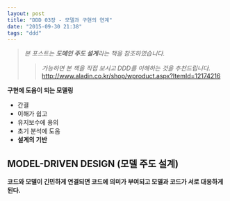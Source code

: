```yaml
---
layout: post
title: "DDD 03장 - 모델과 구현의 연계"
date: "2015-09-30 21:38"
tags: "ddd"
---
```


> _본 포스트는 **도메인 주도 설계**라는 책을 참조하였습니다._
>> _가능하면 본 책을 직접 보시고 DDD를 이해하는 것을 추천드립니다._
>> http://www.aladin.co.kr/shop/wproduct.aspx?ItemId=12174216

**구현에 도움이 되는 모델링**

- 간결
- 이해가 쉽고
- 유지보수에 용의
- 초기 분석에 도움
- **설계의 기반**

## MODEL-DRIVEN DESIGN (모델 주도 설계)

**코드와 모델이 긴민하게 연결되면 코드에 의미가 부여되고 모델과 코드가 서로 대응하게 된다.**

